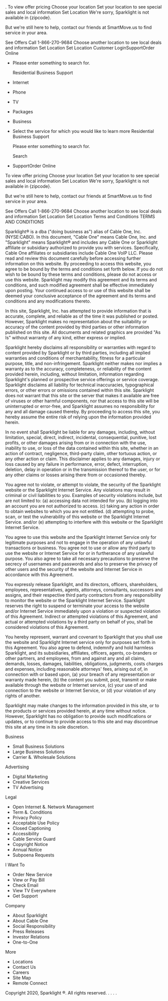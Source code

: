 <iframe src="https://www.googletagmanager.com/ns.html?id=GTM-N979W7" height="0" width="0" style="display:none;visibility:hidden"></iframe>. To view offer pricing Choose your location Set your location to see special sales and local information Set Location We're sorry, Sparklight is not available in {zipcode}.

But we're still here to help, contact our friends at SmartMove.us to find service in your area.

See Offers Call 1-866-270-9684 Choose another location to see local deals and information Set Location Set Location Customer LoginSupportOrder Online

*   Please enter something to search for.
    
    Residential Business Support
*   Internet
*   Phone
*   TV
*   Packages
*   Business
*   Select the service for which you would like to learn more Residential Business Support
    
    Please enter something to search for.
    
    Search
*   SupportOrder Online

To view offer pricing Choose your location Set your location to see special sales and local information Set Location We're sorry, Sparklight is not available in {zipcode}.

But we're still here to help, contact our friends at SmartMove.us to find service in your area.

See Offers Call 1-866-270-9684 Choose another location to see local deals and information Set Location Set Location Terms and Conditions TERMS AND CONDITIONS

Sparklight® is a dba ("doing business as") alias of Cable One, Inc. (NYSE:CABO). In this document, "Cable One" means Cable One, Inc. and "Sparklight" means Sparklight® and includes any Cable One or Sparklight affiliate or subsidiary authorized to provide you with services. Specifically, Cable One affiliates or subsidiaries include Cable One VoIP LLC. Please read and review this document carefully before accessing further information on this website. By proceeding to access this website, you agree to be bound by the terms and conditions set forth below. If you do not wish to be bound by these terms and conditions, please do not access or use this website. Sparklight may modify this agreement and its terms and conditions, and such modified agreement shall be effective immediately upon posting. Your continued access to or use of this website shall be deemed your conclusive acceptance of the agreement and its terms and conditions and any modifications thereto.

In this site, Sparklight, Inc. has attempted to provide information that is accurate, complete, and reliable as of the time it was published or posted. However, Sparklight makes no representation about the suitability or accuracy of the content provided by third parties or other information published on this site. All documents and related graphics are provided "As Is" without warranty of any kind, either express or implied.

Sparklight hereby disclaims all responsibility or warranties with regard to content provided by Sparklight or by third parties, including all implied warranties and conditions of merchantability, fitness for a particular purpose, title, and non-infringement. Sparklight neither makes nor implies a warranty as to the accuracy, completeness, or reliability of the content provided herein, including, without limitation, information regarding Sparklight's planned or prospective service offerings or service coverage. Sparklight disclaims all liability for technical inaccuracies, typographical errors, or other errors or omissions contained within this site. Sparklight does not warrant that this site or the server that makes it available are free of viruses or other harmful components, nor that access to this site will be uninterrupted or error-free, and Sparklight assumes no responsibility for any and all damage caused thereby. By proceeding to access this site, you hereby assume the entire risk of relying upon the information provided herein.

In no event shall Sparklight be liable for any damages, including, without limitation, special, direct, indirect, incidental, consequential, punitive, lost profits, or other damages arising from or in connection with the use, inability to use, or loss of the data contained within this site, whether in an action of contract, negligence, third-party claim, other tortuous action, or any other action or claim. This disclaimer applies to any damages, injury or loss caused by any failure in performance, error, defect, interruption, deletion, delay in operation or in the transmission thereof to the user, or for any other claims or losses arising there from or occasioned thereby.

You agree not to violate, or attempt to violate, the security of the Sparklight website or the Sparklight Internet Service. Any violations may result in criminal or civil liabilities to you. Examples of security violations include, but are not limited to: (a) accessing data not intended for you. (b) logging into an account you are not authorized to access. (c) taking any action in order to obtain websites to which you are not entitled. (d) attempting to probe, scan, or test the vulnerability of this website or the Sparklight Internet Service. and/or (e) attempting to interfere with this website or the Sparklight Internet Service.

You agree to use this website and the Sparklight Internet Service only for legitimate purposes and not to engage in the operation of any unlawful transactions or business. You agree not to use or allow any third party to use the website or Internet Service for or in furtherance of any unlawful purpose. You also agree to take all necessary precautions to preserve the secrecy of usernames and passwords and also to preserve the privacy of other users and the security of the website and Internet Service in accordance with this Agreement.

You expressly release Sparklight, and its directors, officers, shareholders, employees, representatives, agents, attorneys, consultants, successors and assigns, and their respective third party contractors from any responsibility to monitor the website or the Sparklight Internet Service. Sparklight reserves the right to suspend or terminate your access to the website and/or Internet Service immediately upon a violation or suspected violation of this Agreement. Indirect or attempted violations of this Agreement, and actual or attempted violations by a third party on behalf of you, shall be considered violations of this Agreement.

You hereby represent, warrant and covenant to Sparklight that you shall use the website and Sparklight Internet service only for purposes set forth in this Agreement. You also agree to defend, indemnify and hold harmless Sparklight, and its subsidiaries, affiliates, officers, agents, co-branders or other partners, and employees, from and against any and all claims, demands, losses, damages, liabilities, obligations, judgments, costs charges and expenses, including reasonable attorneys' fees, arising out of, in connection with or based upon, (a) your breach of any representation or warranty made herein, (b) the content you submit, post, transmit or make available through the website or Internet service, (c) your use of and connection to the website or Internet Service, or (d) your violation of any rights of another.

Sparklight may make changes to the information provided in this site, or to the products or services provided herein, at any time without notice. However, Sparklight has no obligation to provide such modifications or updates, or to continue to provide access to this site and may discontinue this site at any time in its sole discretion.

Business

*   Small Business Solutions
*   Large Business Solutions
*   Carrier &. Wholesale Solutions

Advertising

*   Digital Marketing
*   Creative Services
*   TV Advertising

Legal

*   Open Internet &. Network Management
*   Term &. Conditions
*   Privacy Policy
*   Acceptable Use Policy
*   Closed Captioning
*   Accessibility
*   Cable Service Guard
*   Copyright Notice
*   Annual Notice
*   Subpoena Requests

I Want To

*   Order New Service
*   View or Pay Bill
*   Check Email
*   View TV Everywhere
*   Get Support

Company

*   About Sparklight
*   About Cable One
*   Social Responsibility
*   Press Releases
*   Investor Relations
*   One-to-One

More

*   Locations
*   Contact Us
*   Careers
*   Site Map
*   Remote Connect

Copyright 2020, Sparklight ®. All rights reserved. <img height="1" width="1" style="display:none" src="https://www.facebook.com/tr?id=1676078032639904&amp;ev=PageView&amp;noscript=1">. <img height="1" width="1" style="display:none" src="https://www.facebook.com/tr?id=429775174175430&amp;ev=PageView&amp;noscript=1">. <img height="1" width="1" style="display:none" src="https://www.facebook.com/tr?id=655713804869086&amp;ev=PageView&amp;noscript=1">. <img height="1" width="1" style="display:none" src="https://www.facebook.com/tr?id=1479184562239549&amp;ev=PageView&amp;noscript=1">.